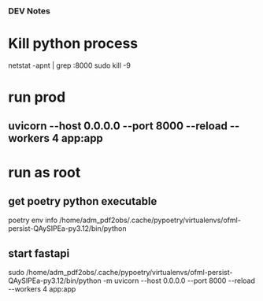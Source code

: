 ### DEV Notes

# Kill python process

netstat -apnt | grep :8000
sudo kill -9 <PID>

# run prod

## uvicorn --host 0.0.0.0 --port 8000 --reload --workers 4 app:app

# run as root

## get poetry python executable

poetry env info
/home/adm_pdf2obs/.cache/pypoetry/virtualenvs/ofml-persist-QAySIPEa-py3.12/bin/python

## start fastapi

sudo /home/adm_pdf2obs/.cache/pypoetry/virtualenvs/ofml-persist-QAySIPEa-py3.12/bin/python -m uvicorn --host 0.0.0.0 --port 8000 --reload --workers 4 app:app
